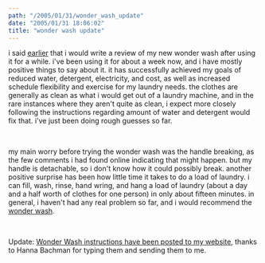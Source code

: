 ```yaml
---
path: "/2005/01/31/wonder_wash_update" 
date: "2005/01/31 18:06:02" 
title: "wonder wash update" 
---
```

<p>i said <a href="http://weblog.randomchaos.com/index.php?date=2005-01-15&amp;title=wonder+wash">earlier</a> that i would write a review of my new wonder wash after using it for a while. i've been using it for about a week now, and i have mostly positive things to say about it. it has successfully achieved my goals of reduced water, detergent, electricity, and cost, as well as increased schedule flexibility and exercise for my laundry needs. the clothes are generally as clean as what i would get out of a laundry machine, and in the rare instances where they aren't quite as clean, i expect more closely following the instructions regarding amount of water and detergent would fix that. i've just been doing rough guesses so far.</p><br><p>my main worry before trying the wonder wash was the handle breaking, as the few comments i had found online indicating that might happen. but my handle is detachable, so i don't know how it could possibly break. another positive surprise has been how little time it takes to do a load of laundry. i can fill, wash, rinse, hand wring, and hang a load of laundry (about a day and a half worth of clothes for one person) in only about fifteen minutes. in general, i haven't had any real problem so far, and i would recommend the <a href="http://www.laundry-alternative.com/washing.html">wonder wash</a>.</p><br><p>Update: <a href="http://www.randomchaos.com/document.php?source=wonder_wash">Wonder Wash instructions have been posted to my website</a>, thanks to Hanna Bachman for typing them and sending them to me.</p>